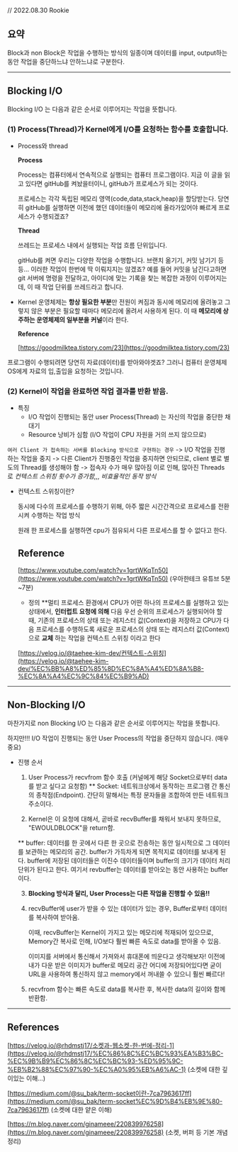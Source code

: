 // 2022.08.30 Rookie

## 요약

Block과 non Block은 작업을 수행하는 방식의 일종이며 데이터를 input, output하는 동안 작업을 중단하느냐 안하느냐로 구분한다.

---

## **Blocking I/O**

Blocking I/O 는 다음과 같은 순서로 이루어지는 작업을 뜻합니다.

### (1) Process(Thread)가 Kernel에게 I/O를 요청하는 함수를 호출합니다.

- Process와 thread
    
    **Process**
    
    Process는 컴퓨터에서 연속적으로 실행되는 컴퓨터 프로그램이다. 지금 이 글을 읽고 있다면 gitHub를 켜놨을터이니, gitHub가 프로세스가 되는 것이다. 
    
    프로세스는 각각 독립된 메모리 영역(code,data,stack,heap)을 할당받는다. 당연히 gitHub를 실행하면 이전에 했던 데이터들이 메모리에 올라가있어야 빠르게 프로세스가 수행되겠죠?
    
    **Thread**
    
    쓰레드는 프로세스 내에서 실행되는 작업 흐름 단위입니다. 
    
    gitHub를 켜면 우리는 다양한 작업을 수행합니다. 브랜치 옮기기, 커밋 남기기 등등… 이러한 작업이 한번에 딱 이뤄지지는 않겠죠? 예를 들어 커밋을 남긴다고하면 git 서버에 명령을 전달하고, 아이디에 맞는 기록을 찾는 복잡한 과정이 이루어지는데, 이 때 작업 단위를 쓰레드라고 합니다.
    
- Kernel
운영체제는 **항상 필요한 부분**만 전원이 켜짐과 동시에 메모리에 올려놓고 그렇지 않은 부분은 필요할 때마다 메모리에 올려서 사용하게 된다. 이 때 **메모리에 상주하는 운영체제의 일부분을 커널**이라 한다.
    
    **Reference**
    
    [https://goodmilktea.tistory.com/23](https://goodmilktea.tistory.com/23) 
    

프로그램이 수행되려면 당연히 자료(데이터)를 받아와야겟죠? 그러니 컴퓨터 운영체제 OS에게 자료의 입,출입을 요청하는 것입니다. 

### (2) Kernel이 작업을 완료하면 작업 결과를 반환 받음.

- 특징
    - I/O 작업이 진행되는 동안 user Process(Thread) 는 자신의 작업을 중단한 채 대기
    - Resource 낭비가 심함 (I/O 작업이 CPU 자원을 거의 쓰지 않으므로)

`여러 Client 가 접속하는 서버를 Blocking 방식으로 구현하는 경우` -> I/O 작업을 진행하는 작업을 중지 -> 다른 Client가 진행중인 작업을 중지하면 안되므로, client 별로 별도의 Thread를 생성해야 함 -> 접속자 수가 매우 많아짐 이로 인해, 많아진 Threads 로 *컨텍스트 스위칭 횟수가 증가함,,, 비효율적인 동작 방식*

- 컨텍스트 스위칭이란?
    
    동시에 다수의 프로세스를 수행하기 위해, 아주 짧은 시간간격으로 프로세스를 전환시켜 수행하는 작업 방식
    
    원래 한 프로세스를 실행하면 cpu가 점유되서 다른 프로세스를 할 수 없다고 한다.
    
    ## Reference
    
    [https://www.youtube.com/watch?v=1grtWKqTn50](https://www.youtube.com/watch?v=1grtWKqTn50) (우아한테크 유튜브 5분~7분)
    
    - 정의
    **멀티 프로세스 환경에서 CPU가 어떤 하나의 프로세스를 실행하고 있는 상태에서, **인터럽트 요청에 의해** 다음 우선 순위의 프로세스가 실행되어야 할 때, 기존의 프로세스의 상태 또는 레지스터 값(Context)을 저장하고 CPU가 다음 프로세스를 수행하도록 새로운 프로세스의 상태 또는 레지스터 값(Context)으로 **교체**
    하는 작업을 컨텍스트 스위칭 이라고 한다
    
    [https://velog.io/@taehee-kim-dev/컨텍스트-스위칭](https://velog.io/@taehee-kim-dev/%EC%BB%A8%ED%85%8D%EC%8A%A4%ED%8A%B8-%EC%8A%A4%EC%9C%84%EC%B9%AD) 
    

---

## No**n-Blocking I/O**

마찬가지로 non Blocking I/O 는 다음과 같은 순서로 이루어지는 작업을 뜻합니다.

하지만!!! I/O 작업이 진행되는 동안 User Process의 작업을 중단하지 않습니다. (매우 중요)

- 진행 순서
    1. User Process가 recvfrom 함수 호출 (커널에게 해당 Socket으로부터 data를 받고 싶다고 요청함)
    ** Socket: 네트워크상에서 동작하는 프로그램 간 통신의 종착점(Endpoint). 간단히 말해서는 특정 문자들을 조합하여 만든 네트워크 주소이다.
    
    2. Kernel은 이 요청에 대해서, 곧바로 recvBuffer를 채워서 보내지 못하므로, "EWOULDBLOCK"을 return함.
    
    ** buffer: 데이터를 한 곳에서 다른 한 곳으로 전송하는 동안 일시적으로 그 데이터를 보관하는 메모리의 공간. buffer가 가득차게 되면 목적지로 데이터를 보내게 된다. buffer에 저장된 데이터들은 이진수 데이터들이며 buffer의 크기가 데이터 처리 단위가 된다고 한다.
    여기서 revbuffer는 데이터를 받아오는 동안 사용하는 buffer이다.
    
    3. **Blocking 방식과 달리, User Process는 다른 작업을 진행할 수 있음!!**
    
    4. recvBuffer에 user가 받을 수 있는 데이터가 있는 경우, Buffer로부터 데이터를 복사하여 받아옴.
        
        이때, recvBuffer는 Kernel이 가지고 있는 메모리에 적재되어 있으므로, Memory간 복사로 인해, I/O보다 훨씬 빠른 속도로 data를 받아올 수 있음. 
        
        이미지를 서버에서 통신해서 가져와서 휴대폰에 띄운다고 생각해보자! 이전에 내가 다운 받은 이미지가 buffer로 메모리 공간 어디에 저장되어있다면 굳이 URL을 사용하여 통신하지 않고 memory에서 꺼내쓸 수 있으니 훨씬 빠르다! 
         
        
    5. recvfrom 함수는 빠른 속도로 data를 복사한 후, 복사한 data의 길이와 함께 반환함.
    

---

## References

[https://velog.io/@rhdmstj17/소켓과-웹소켓-한-번에-정리-1](https://velog.io/@rhdmstj17/%EC%86%8C%EC%BC%93%EA%B3%BC-%EC%9B%B9%EC%86%8C%EC%BC%93-%ED%95%9C-%EB%B2%88%EC%97%90-%EC%A0%95%EB%A6%AC-1) (소켓에 대한 깊이있는 이해…)

[https://medium.com/@su_bak/term-socket이란-7ca7963617ff](https://medium.com/@su_bak/term-socket%EC%9D%B4%EB%9E%80-7ca7963617ff) (소켓에 대한 얕은 이해)

[https://m.blog.naver.com/ginameee/220839976258](https://m.blog.naver.com/ginameee/220839976258) (소켓, 버퍼 등 기본 개념 정리)
